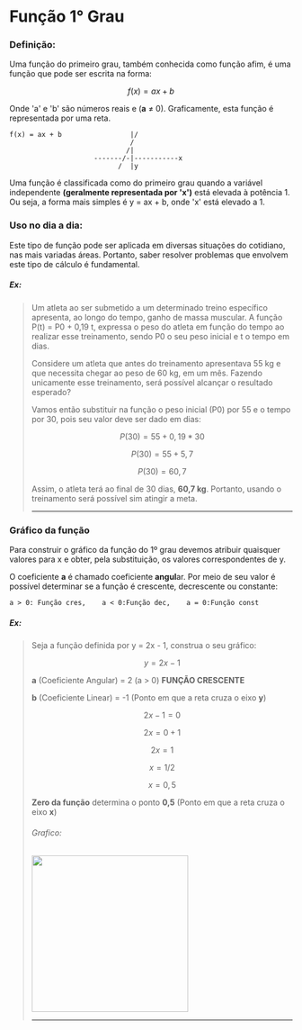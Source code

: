 # Função 1° Grau

### Definição:

Uma função do primeiro grau, também conhecida como função afim, é uma função que pode ser escrita na forma:

$$
f(x) = ax + b
$$

Onde 'a' e 'b' são números reais e (**a** ≠ 0). Graficamente, esta função é representada por uma reta.

```
f(x) = ax + b                 |/
                              /
                             /|
                     -------/-|-----------x
                           /  |y
```

Uma função é classificada como do primeiro grau quando a variável independente **(geralmente representada por 'x')** está elevada à potência 1. Ou seja, a forma mais simples é y = ax + b, onde 'x' está elevado a 1.



### Uso no dia a dia:

Este tipo de função pode ser aplicada em diversas situações do cotidiano, nas mais variadas áreas. Portanto, saber resolver problemas que envolvem este tipo de cálculo é fundamental.

##### Ex:

> Um atleta ao ser submetido a um determinado treino específico apresenta, ao longo do tempo, ganho de massa muscular. A função P(t) = P0 + 0,19 t, expressa o peso do atleta em função do tempo ao realizar esse treinamento, sendo P0 o seu peso inicial e t o tempo em dias.
> 
> Considere um atleta que antes do treinamento apresentava 55 kg e que necessita chegar ao peso de 60 kg, em um mês. Fazendo unicamente esse treinamento, será possível alcançar o resultado esperado?
> 
> 
> 
> Vamos então substituir na função o peso inicial (P0) por 55 e o tempo por 30, pois seu valor deve ser dado em dias:
> 
> $$
> P(30) = 55 + 0,19 * 30
> $$
> 
> $$
> P(30) = 55 + 5,7
> $$
> 
> $$
> P(30) = 60,7
> $$
> 
> Assim, o atleta terá ao final de 30 dias, **60,7 kg**. Portanto, usando o treinamento será possível sim atingir a meta.
> 
> ---



### Gráfico da função

Para construir o gráfico da função do 1º grau devemos atribuir
quaisquer valores para x e obter, pela substituição, os valores correspondentes
de y.

O coeficiente **a** é chamado coeficiente **angul**ar. Por meio de seu
valor é possível determinar se a função é crescente, decrescente ou constante:

```
a > 0: Função cres,    a < 0:Função dec,    a = 0:Função const
```

##### Ex:

> Seja a função definida por y = 2x - 1, construa o seu gráfico:
> 
> $$
> y=2x-1
> $$
> 
> **a** (Coeficiente Angular) =  2 (a > 0)  **FUNÇÃO CRESCENTE**
> 
> **b** (Coeficiente Linear)  =  -1 (Ponto em que a reta cruza o eixo **y**)
> 
> $$
> 2x - 1 = 0
> $$
> 
> $$
> 2x=0+1
> $$
> 
> $$
> 2x=1
> $$
> 
> $$
> x=1/2
> $$
> 
> $$
> x=0,5
> $$
> 
> **Zero da função** determina o ponto **0,5** (Ponto em que a reta cruza o eixo **x**)
> 
> 
> 
> ###### Grafico:
> 
> <img title="" src="file:///C:/Users/felip/AppData/Roaming/marktext/images/2025-05-30-00-31-45-image.png" alt="" data-align="center" width="278">
> 
> ---








